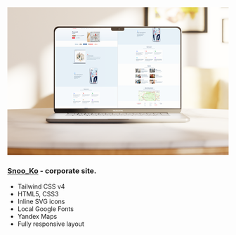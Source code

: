 <img src="preview/git.png">

### [Snoo_Ko](https://kozgov.vercel.app/) - corporate site.

- Tailwind CSS v4
- HTML5, CSS3
- Inline SVG icons 
- Local Google Fonts
- Yandex Maps
- Fully responsive layout